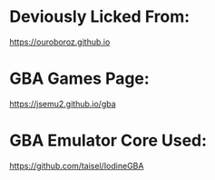 # Deviously Licked From:

https://ouroboroz.github.io

# GBA Games Page:

https://jsemu2.github.io/gba

# GBA Emulator Core Used:

https://github.com/taisel/IodineGBA
